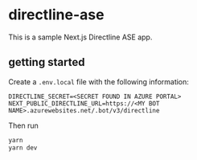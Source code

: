 # directline-ase

This is a sample Next.js Directline ASE app.

## getting started

Create a `.env.local` file with the following information:

```env
DIRECTLINE_SECRET=<SECRET FOUND IN AZURE PORTAL>
NEXT_PUBLIC_DIRECTLINE_URL=https://<MY BOT NAME>.azurewebsites.net/.bot/v3/directline
```

Then run

```bash
yarn
yarn dev
```
